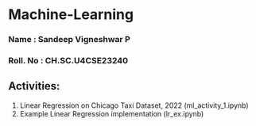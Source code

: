 # Machine-Learning

### Name     : Sandeep Vigneshwar P
### Roll. No : CH.SC.U4CSE23240

## Activities:
1. Linear Regression on Chicago Taxi Dataset, 2022 (ml_activity_1.ipynb)
2. Example Linear Regression implementation (lr_ex.ipynb)
